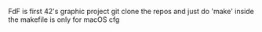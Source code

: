 FdF is first 42's graphic project
git clone the repos and just do 'make' inside 
the makefile is only for macOS cfg
